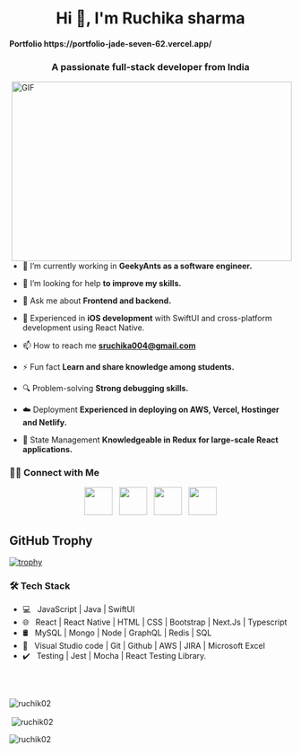 <h1 align="center">Hi 👋, I'm Ruchika sharma</h1>
<h4>Portfolio https://portfolio-jade-seven-62.vercel.app/</h4>
<h3 align="center">A passionate full-stack developer from India</h3>


<img align="right" alt="GIF" src="https://cdn.dribbble.com/users/3960415/screenshots/8995365/media/b0b5dddc53e15f8eb666502c9c3cb5d4.gif" width="500" height="320" style="max-width:100%;">

- 🌱 I’m currently working in **GeekyAnts as a software engineer.**

- 🤝 I’m looking for help **to improve my skills.**

- 💬 Ask me about **Frontend and backend.**

- 📱 Experienced in **iOS development** with SwiftUI and cross-platform development using React Native.

- 📫 How to reach me **sruchika004@gmail.com**

- ⚡ Fun fact **Learn and share knowledge among students.**
- 🔍 Problem-solving **Strong debugging skills.**
- ☁️ Deployment **Experienced in deploying on AWS, Vercel, Hostinger and Netlify.**
-  🔄 State Management **Knowledgeable in Redux for large-scale React applications.**

<h3> 🤝🏻 Connect with Me </h3>

<p align="center">
<a href="https://twitter.com/RuchikaRuchikas" target="_blank" rel="noopener noreferrer"><img src="https://img.icons8.com/plasticine/100/000000/twitter.png" width="50" /></a>  
&nbsp; <a href="https://www.instagram.com/" target="_blank" rel="noopener noreferrer"><img src="https://img.icons8.com/plasticine/100/000000/instagram-new.png" width="50" /></a>  
&nbsp; <a href="https://www.linkedin.com/in/er-ruchika-sharma/" target="_blank" rel="noopener noreferrer"><img src="https://img.icons8.com/plasticine/100/000000/linkedin.png" width="50" /></a>
&nbsp; <a href="mailto:sruchika004@gmail.com" target="_blank" rel="noopener noreferrer"><img src="https://img.icons8.com/plasticine/100/000000/gmail.png"  width="50" /></a>
</p>


<h2>GitHub Trophy</h2>

[![trophy](https://github-profile-trophy.vercel.app/?username=ruchik02)](https://github.com/ryo-ma/github-profile-trophy)

<h3>🛠 Tech Stack</h3>

- 💻 &nbsp; JavaScript | Java | SwiftUI
- 🌐 &nbsp; React | React Native | HTML | CSS | Bootstrap | Next.Js | Typescript
- 🛢 &nbsp; MySQL | Mongo | Node | GraphQL | Redis | SQL
- 🔧 &nbsp; Visual Studio code | Git | Github | AWS | JIRA | Microsoft Excel
-  ✔️ &nbsp; Testing | Jest | Mocha | React Testing Library.

<br>

<br>

<p>&nbsp;<img align="left" src="https://github-readme-stats.vercel.app/api/top-langs?username=ruchik02&show_icons=true&locale=en&layout=compact" alt="ruchik02" /></p>

<p>&nbsp;<img align="center" src="https://github-readme-stats.vercel.app/api?username=ruchik02&show_icons=true&locale=en" alt="ruchik02" /></p>

<p><img align="center" src="https://github-readme-streak-stats.herokuapp.com/?user=ruchik02&" alt="ruchik02" /></p>
